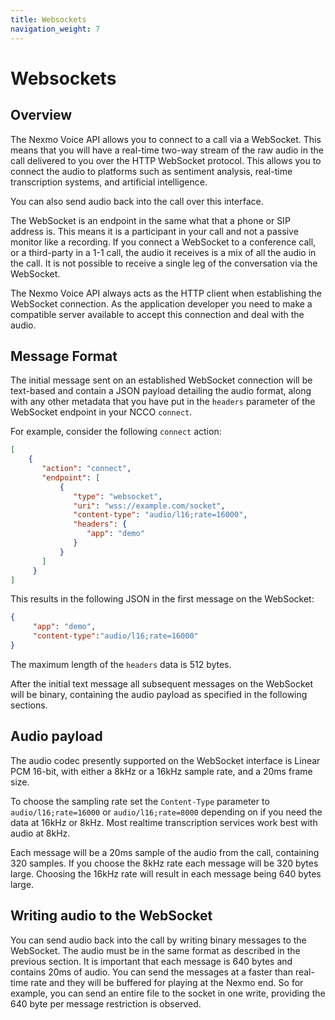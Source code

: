```yaml
---
title: Websockets
navigation_weight: 7
---
```


# Websockets

## Overview

The Nexmo Voice API allows you to connect to a call via a WebSocket. This means that you will have a real-time two-way stream of the raw audio in the call delivered to you over the HTTP WebSocket protocol. This allows you to connect the audio to platforms such as sentiment analysis, real-time transcription systems, and artificial intelligence.

You can also send audio back into the call over this interface.

The WebSocket is an endpoint in the same what that a phone or SIP address is. This means it is a participant in your call and not a passive monitor like a recording. If you connect a WebSocket to a conference call, or a third-party in a 1-1 call, the audio it receives is a mix of all the audio in the call. It is not possible to receive a single leg of the conversation via the WebSocket.

The Nexmo Voice API always acts as the HTTP client when establishing the WebSocket connection. As the application developer you need to make a compatible server available to accept this connection and deal with the audio.

## Message Format

The initial message sent on an established WebSocket connection will be text-based and contain a JSON payload detailing the audio format, along with any other metadata that you have put in the `headers` parameter of the WebSocket endpoint in your NCCO `connect`.

For example, consider the following `connect` action:

``` json
[
    {
       "action": "connect",
       "endpoint": [
           {
              "type": "websocket",
              "uri": "wss://example.com/socket",
              "content-type": "audio/l16;rate=16000", 
              "headers": {
                 "app": "demo"
              }
           }
       ]
     }
]
```

This results in the following JSON in the first message on the
WebSocket:

``` json
{
     "app": "demo",
     "content-type":"audio/l16;rate=16000"
}
```

The maximum length of the `headers` data is 512 bytes.

After the initial text message all subsequent messages on the WebSocket will be binary, containing the audio payload as specified in the following sections.

## Audio payload

The audio codec presently supported on the WebSocket interface is Linear PCM 16-bit, with either a 8kHz or a 16kHz sample rate, and a 20ms frame size.

To choose the sampling rate set the `Content-Type` parameter to `audio/l16;rate=16000` or `audio/l16;rate=8000` depending on if you need the data at 16kHz or 8kHz. Most realtime transcription services work best with audio at 8kHz.

Each message will be a 20ms sample of the audio from the call, containing 320 samples. If you choose the 8kHz rate each message will be 320 bytes large. Choosing the 16kHz rate will result in each message being 640 bytes large.

## Writing audio to the WebSocket

You can send audio back into the call by writing binary messages to the WebSocket. The audio must be in the same format as described in the previous section. It is important that each message is 640 bytes and contains 20ms of audio. You can send the messages at a faster than real-time rate and they will be buffered for playing at the Nexmo end. So for example, you can send an entire file to the socket in one write, providing the 640 byte per message restriction is observed.
